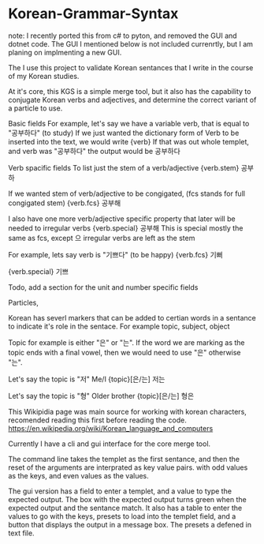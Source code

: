 # Korean-Grammar-Syntax

note: I recently ported this from c# to pyton, and removed the GUI and dotnet code.
The GUI I mentioned below is not included currenrtly, but I am planing on implmenting a new GUI.

The I use this project to validate Korean sentances that I write in the course of my Korean studies.

At it's core, this KGS is a simple merge tool, but it also has the capability to conjugate Korean verbs and adjectives, and determine the correct variant of a particle to use. 


Basic fields
For example, let's say  we have a variable verb, that is equal to "공부하다" (to study)
If we just wanted the dictionary form of Verb to be inserted into the text, we would write
{verb} 
If that was out whole templet, and verb was "공부하다" the output would be 
공부하다

Verb spacific fields
To list just the stem of a verb/adjective
{verb.stem}
공부하

If we wanted stem of verb/adjective to be congigated, (fcs stands for full congigated stem)
{verb.fcs}
공부해

I also have one more verb/adjective specific property that later will be needed to irregular verbs
{verb.special}
공부해
This is special mostly the same as fcs, except 으 irregular verbs are left as the stem

For example, lets say verb is "기쁘다" (to be happy) 
{verb.fcs}
기뻐

{verb.special}
기쁘

Todo, add a section for the unit and number specific fields

Particles,

Korean has severl markers that can be added to certian words in a sentance to indicate it's role in the sentace.
For example topic, subject, object

Topic for example is either "은" or "는". If the word we are marking as the topic ends with a final vowel, then we would need to use "은"
otherwise "는".

Let's say the topic is "저" Me/I
{topic}[은/는]
저는

Let's say the topic is "형" Older brother
{topic}[은/는]
형은

This Wikipidia page was main source for working with korean characters, recomended reading this first before reading the code.
https://en.wikipedia.org/wiki/Korean_language_and_computers

Currently I have a cli and gui interface for the core merge tool.

The command line takes the templet as the first sentance, and then the reset of the arguments are interprated as key value pairs. with odd values as the keys,
and even values as the values.

The gui version has a field to enter a templet, and a value to type the expected output. The box with the expected output turns green when the 
expected output and the sentance match. It also has a table to enter the values to go with the keys, presets to load into the templet field, and a button
that displays the output in a message box. The presets a defened in text file.


